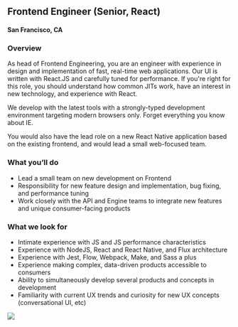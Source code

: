 ## Frontend Engineer (Senior, React)
#### San Francisco, CA

### Overview
As head of Frontend Engineering, you are an engineer with experience in design and implementation of fast, real-time web applications. Our UI is written with React.JS and carefully tuned for performance. If you're right for this role, you should understand how common JITs work, have an interest in new technology, and experience with React.

We develop with the latest tools with a strongly-typed development environment targeting modern browsers only. Forget everything you know about IE.

You would also have the lead role on a new React Native application based on the existing frontend, and would lead a small web-focused team.

### What you’ll do
+	Lead a small team on new development on Frontend
+	Responsibility for new feature design and implementation, bug fixing, and performance tuning
+	Work closely with the API and Engine teams to integrate new features and unique consumer-facing products

### What we look for
+	Intimate experience with JS and JS performance characteristics
+	Experience with NodeJS, React and React Native, and Flux architecture
+	Experience with Jest, Flow, Webpack, Make, and Sass a plus
+	Experience making complex, data-driven products accessible to consumers
+	Ability to simultaneously develop several products and concepts in development
+	Familiarity with current UX trends and curiosity for new UX concepts (conversational UI, etc)


[<img src='https://dabuttonfactory.com/button.png?t=Learn+More&f=Calibri-Bold&ts=24&tc=fff&hp=20&vp=8&c=5&bgt=unicolored&bgc=29aafe'>](https://letsrockit.co/job/qml0tuvy-frontend-engineer-senior-react)

